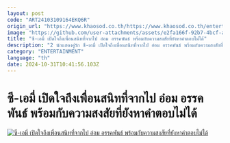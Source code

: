 ```yaml
---
layout: post
code: "ART24103109164EKQ6R"
origin_url: "https://www.khaosod.co.th/https://www.khaosod.co.th/entertainment/news_9484155"
image: "https://github.com/user-attachments/assets/e2fa166f-92b7-4bcf-a29f-febdc489e425"
title: "ซี-เอมี่ เปิดใจถึงเพื่อนสนิทที่จากไป อ๋อม อรรคพันธ์ พร้อมกับความสงสัยที่ยังหาคำตอบไม่ได้"
description: "2 นักแสดงคู่รัก ซี-เอมี่ เปิดใจถึงเพื่อนสนิทที่จากไป อ๋อม อรรคพันธ์ พร้อมกับความสงสัยที่ยังหาคำตอบไม่ได้ ทำไมเขาถึงไม่มั่นใจตัวเอง"
category: "ENTERTAINMENT"
language: "th"
date: 2024-10-31T10:41:56.103Z
---
```


# ซี-เอมี่ เปิดใจถึงเพื่อนสนิทที่จากไป อ๋อม อรรคพันธ์ พร้อมกับความสงสัยที่ยังหาคำตอบไม่ได้

[![ซี-เอมี่ เปิดใจถึงเพื่อนสนิทที่จากไป อ๋อม อรรคพันธ์ พร้อมกับความสงสัยที่ยังหาคำตอบไม่ได้](https://www.khaosod.co.th/wpapp/uploads/2024/10/cm-Red.jpg "ซี-เอมี่ เปิดใจถึงเพื่อนสนิทที่จากไป อ๋อม อรรคพันธ์ พร้อมกับความสงสัยที่ยังหาคำตอบไม่ได้")](https://www.khaosod.co.th/wpapp/uploads/2024/10/cm-Red.jpg)